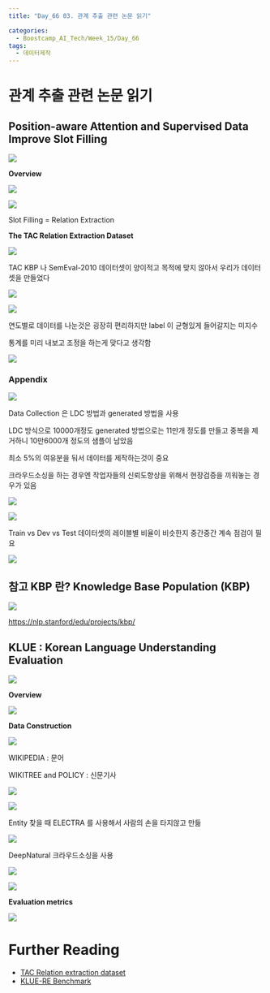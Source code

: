 ```yaml
---
title: "Day_66 03. 관계 추출 관련 논문 읽기"

categories:
  - Boostcamp_AI_Tech/Week_15/Day_66
tags:
  - 데이터제작
---
```

  
# 관계 추출 관련 논문 읽기

## Position-aware Attention and Supervised Data Improve Slot Filling

![](../assets/images/5951f079.png)

**Overview**

![](../assets/images/b71e29cb.png)

![](../assets/images/ccf7785c.png)

Slot Filling = Relation Extraction

**The TAC Relation Extraction Dataset**

![](../assets/images/97961874.png)

TAC KBP 나 SemEval-2010 데이터셋이 양이적고 목적에 맞지 않아서 우리가 데이터셋을 만들었다

![](../assets/images/eba72e0a.png)

![](../assets/images/81427098.png)

연도별로 데이터를 나눈것은 굉장히 편리하지만 label 이 균형있게 들어갈지는 미지수

통계를 미리 내보고 조정을 하는게 맞다고 생각함

![](../assets/images/a06625a0.png)

### Appendix

![](../assets/images/3af7a532.png)

Data Collection 은 LDC 방법과 generated 방법을 사용

LDC 방식으로 10000개정도 generated 방법으로는 11만개 정도를 만들고 중복을 제거하니 10만6000개 정도의 샘플이 남았음

최소 5%의 여유분을 둬서 데이터를 제작하는것이 중요

크라우드소싱을 하는 경우엔 작업자들의 신뢰도향상을 위해서 현장검증을 끼워놓는 경우가 있음

![](../assets/images/32eb9014.png)

![](../assets/images/ff65afed.png)

Train vs Dev vs Test 데이터셋의 레이블별 비율이 비슷한지 중간중간 계속 점검이 필요

![](../assets/images/88e46c45.png)

## 참고 KBP 란? Knowledge Base Population (KBP)

![](../assets/images/88697ef0.png)

https://nlp.stanford/edu/projects/kbp/

## KLUE : Korean Language Understanding Evaluation

![](../assets/images/5ccaccad.png)

**Overview**

![](../assets/images/3c3e89d6.png)

**Data Construction**

![](../assets/images/47552b41.png)

WIKIPEDIA : 문어

WIKITREE and POLICY : 신문기사

![](../assets/images/73642cc3.png)

![](../assets/images/f14963a0.png)

Entity 찾을 때 ELECTRA 를 사용해서 사람의 손을 타지않고 만듦

![](../assets/images/4681444d.png)

DeepNatural 크라우드소싱을 사용

![](../assets/images/f8a7bca9.png)

![](../assets/images/0fe460f4.png)

**Evaluation metrics**

![](../assets/images/20c324e3.png)



# Further Reading

- [TAC Relation extraction dataset](https://nlp.stanford.edu/projects/tacred/)
- [KLUE-RE Benchmark](https://klue-benchmark.com/tasks/70/overview/description)













